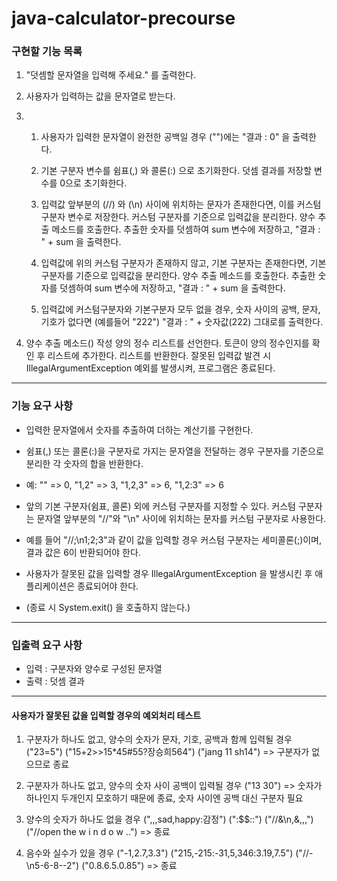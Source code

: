 # java-calculator-precourse

### 구현할 기능 목록

1. "덧셈할 문자열을 입력해 주세요." 를 출력한다.

2. 사용자가 입력하는 값을 문자열로 받는다.

3.
    1. 사용자가 입력한 문자열이 완전한 공백일 경우 ("")에는 "결과 : 0" 을 출력한다.

    2. 기본 구분자 변수를 쉼표(,) 와 콜론(:) 으로 초기화한다.
       덧셈 결과를 저장할 변수를 0으로 초기화한다.

    3. 입력값 앞부분의 (//) 와 (\n) 사이에 위치하는 문자가 존재한다면, 이를 커스텀 구분자 변수로 저장한다.
       커스텀 구분자를 기준으로 입력값을 분리한다.
       양수 추출 메소드를 호출한다.
       추출한 숫자를 덧셈하여 sum 변수에 저장하고, "결과 : " + sum 을 출력한다.

    4. 입력값에 위의 커스텀 구분자가 존재하지 않고, 기본 구분자는 존재한다면,
       기본 구분자를 기준으로 입력값을 분리한다.
       양수 추출 메소드를 호출한다.
       추출한 숫자를 덧셈하여 sum 변수에 저장하고, "결과 : " + sum 을 출력한다.

    5. 입력값에 커스텀구분자와 기본구분자 모두 없을 경우,
       숫자 사이의 공백, 문자, 기호가 없다면  (예를들어 "222")
       "결과 : " + 숫자값(222) 그대로를 출력한다.

4. 양수 추출 메소드() 작성
   양의 정수 리스트를 선언한다.
   토큰이 양의 정수인지를 확인 후 리스트에 추가한다. 리스트를 반환한다.
   잘못된 입력값 발견 시 IllegalArgumentException 예외를 발생시켜, 프로그램은 종료된다.

------------------------------------------------------------

### 기능 요구 사항

- 입력한 문자열에서 숫자를 추출하여 더하는 계산기를 구현한다.

- 쉼표(,) 또는 콜론(:)을 구분자로 가지는 문자열을 전달하는 경우 구분자를 기준으로 분리한 각 숫자의 합을 반환한다.
- 예: "" => 0, "1,2" => 3, "1,2,3" => 6, "1,2:3" => 6

- 앞의 기본 구분자(쉼표, 콜론) 외에 커스텀 구분자를 지정할 수 있다. 커스텀 구분자는 문자열 앞부분의 "//"와 "\n" 사이에 위치하는 문자를 커스텀 구분자로 사용한다.
- 예를 들어 "//;\n1;2;3"과 같이 값을 입력할 경우 커스텀 구분자는 세미콜론(;)이며, 결과 값은 6이 반환되어야 한다.

- 사용자가 잘못된 값을 입력할 경우 IllegalArgumentException 을 발생시킨 후 애플리케이션은 종료되어야 한다.
- (종료 시 System.exit() 을 호출하지 않는다.)

------------------------------------------------------------

### 입출력 요구 사항

- 입력 : 구분자와 양수로 구성된 문자열
- 출력 : 덧셈 결과

------------------------------------------------------------

#### 사용자가 잘못된 값을 입력할 경우의 예외처리 테스트

1. 구분자가 하나도 없고, 양수의 숫자가 문자, 기호, 공백과 함께 입력될 경우 ("23=5") ("15+2>>15*45#55?장승희564") ("jang 11 sh14")
   => 구분자가 없으므로 종료

2. 구분자가 하나도 없고, 양수의 숫자 사이 공백이 입력될 경우 ("13 30")
   => 숫자가 하나인지 두개인지 모호하기 때문에 종료, 숫자 사이엔 공백 대신 구분자 필요

3. 양수의 숫자가 하나도 없을 경우 (",,,sad,happy:감정") (":$$::") ("//&\n,&,,,") ("//open the w i n d o w ..")
   => 종료

4. 음수와 실수가 있을 경우 ("-1,2.7,3.3") ("215,-215:-31,5,346:3.19,7.5") ("//-\n5-6-8--2") ("0.8.6.5.0.85")
   => 종료
